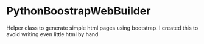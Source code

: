 # PythonBoostrapWebBuilder
Helper class to generate simple html pages using bootstrap. I created this to avoid writing even little html by hand
